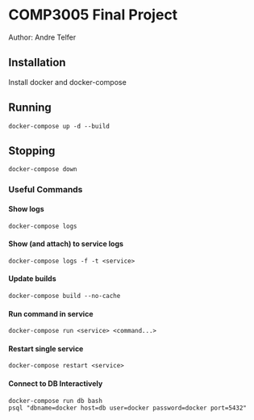 # COMP3005 Final Project

Author: Andre Telfer



## Installation

Install docker and docker-compose

## Running

```
docker-compose up -d --build
```

## Stopping

```
docker-compose down
```

### Useful Commands

#### Show logs

```
docker-compose logs
```

#### Show (and attach) to service logs

```
docker-compose logs -f -t <service>
```

#### Update builds
```
docker-compose build --no-cache
```

#### Run command in service

```
docker-compose run <service> <command...>
```

#### Restart single service

```
docker-compose restart <service>
```

#### Connect to DB Interactively

```
docker-compose run db bash
psql "dbname=docker host=db user=docker password=docker port=5432"
```

